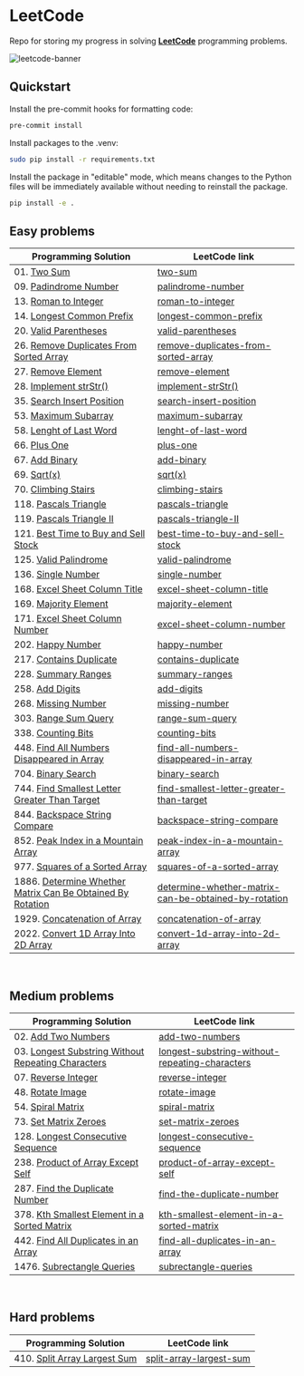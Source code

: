 # LeetCode

Repo for storing my progress in solving [**LeetCode**](https://leetcode.com/problemset/all/) programming problems.

![leetcode-banner](/images/leetcode.png)

## Quickstart

Install the pre-commit hooks for formatting code:

```bash
pre-commit install
```

Install packages to the .venv:

```bash
sudo pip install -r requirements.txt
```

Install the package in "editable" mode, which means changes to the Python files will be immediately available without needing to reinstall the package.

```bash
pip install -e .
```

<!---
![alt text](https://github.com/murilogustineli/LeetCode/blob/main/leetcode.png)
--->

## Easy problems

| Programming Solution        | LeetCode link       |
| ------------------------------------------- | --------------------- |
| 01. [Two Sum](https://github.com/murilogustineli/LeetCode/blob/main/solutions/easy/01-Two-Sum-EASY.py)                                                                                               | [two-sum](https://leetcode.com/problems/two-sum/)                                                                                           |
| 09. [Padindrome Number](https://github.com/murilogustineli/LeetCode/blob/main/solutions/easy/09-Palindrome-Number-EASY.py)                                                                           | [palindrome-number](https://leetcode.com/problems/palindrome-number/)                                                                       |
| 13. [Roman to Integer](https://github.com/murilogustineli/LeetCode/blob/main/solutions/easy/13-Roman-to-Integer-EASY.py)                                                                             | [roman-to-integer](https://leetcode.com/problems/roman-to-integer/)                                                                         |
| 14. [Longest Common Prefix](https://github.com/murilogustineli/LeetCode/blob/main/solutions/easy/14-Most-Common-Prefix-EASY.py)                                                                      | [longest-common-prefix](https://leetcode.com/problems/longest-common-prefix/)                                                               |
| 20. [Valid Parentheses](https://github.com/murilogustineli/LeetCode/blob/main/solutions/easy/20-Valid-Parenthesis-EASY.py)                                                                           | [valid-parentheses](https://leetcode.com/problems/valid-parentheses/)                                                                       |
| 26. [Remove Duplicates From Sorted Array](https://github.com/murilogustineli/LeetCode/blob/main/solutions/easy/26-Remove-Duplicates-from-Sorted-Array-EASY.py)                                       | [remove-duplicates-from-sorted-array](https://leetcode.com/problems/remove-duplicates-from-sorted-array/)                                   |
| 27. [Remove Element](https://github.com/murilogustineli/LeetCode/blob/main/solutions/easy/27-Remove-Element-EASY.py)                                                                                 | [remove-element](https://leetcode.com/problems/remove-element/)                                                                             |
| 28. [Implement strStr()](<https://github.com/murilogustineli/LeetCode/blob/main/solutions/easy/28-Implement-strStr()-EASY.py>)                                                                       | [implement-strStr()](https://leetcode.com/problems/implement-strstr/)                                                                       |
| 35. [Search Insert Position](https://github.com/murilogustineli/LeetCode/blob/main/solutions/easy/35-Search-Insert-Position-EASY.py)                                                                 | [search-insert-position](https://leetcode.com/problems/search-insert-position/)                                                             |
| 53. [Maximum Subarray](https://github.com/murilogustineli/LeetCode/blob/main/solutions/easy/53-Maximum-Subarray.EASY.py)                                                                             | [maximum-subarray](https://leetcode.com/problems/maximum-subarray/)                                                                         |
| 58. [Lenght of Last Word](https://github.com/murilogustineli/LeetCode/blob/main/solutions/easy/58-Lenght-of-Last-Word-EASY.py)                                                                       | [lenght-of-last-word](https://leetcode.com/problems/length-of-last-word/)                                                                   |
| 66. [Plus One](https://github.com/murilogustineli/LeetCode/blob/main/solutions/easy/66-Plus-One-EASY.py)                                                                                             | [plus-one](https://leetcode.com/problems/plus-one/)                                                                                         |
| 67. [Add Binary](https://github.com/murilogustineli/LeetCode/blob/main/solutions/easy/67-Add-Binary-EASY.py)                                                                                         | [add-binary](https://leetcode.com/problems/add-binary/)                                                                                     |
| 69. [Sqrt(x)](<https://github.com/murilogustineli/LeetCode/blob/main/solutions/easy/69-Sqrt(x)-EASY.py>)                                                                                             | [sqrt(x)](https://leetcode.com/problems/sqrtx/)                                                                                             |
| 70. [Climbing Stairs](https://github.com/murilogustineli/LeetCode/blob/main/solutions/easy/70-Climbing-Stairs-EASY.py)                                                                               | [climbing-stairs](https://leetcode.com/problems/climbing-stairs/)                                                                           |
| 118. [Pascals Triangle](https://github.com/murilogustineli/LeetCode/blob/main/solutions/easy/118-Pascals-Triangle-EASY.py)                                                                           | [pascals-triangle](https://leetcode.com/problems/pascals-triangle/)                                                                         |
| 119. [Pascals Triangle II](https://github.com/murilogustineli/LeetCode/blob/main/solutions/easy/119-Pascals-Triangle-II-EASY.py)                                                                     | [pascals-triangle-II](https://leetcode.com/problems/pascals-triangle-ii/)                                                                   |
| 121. [Best Time to Buy and Sell Stock](https://github.com/murilogustineli/LeetCode/blob/main/solutions/easy/121-Best-Time-to-Buy-and-Sell-Stock-EASY.py)                                             | [best-time-to-buy-and-sell-stock](https://leetcode.com/problems/best-time-to-buy-and-sell-stock/)                                           |
| 125. [Valid Palindrome](https://github.com/murilogustineli/LeetCode/blob/main/solutions/easy/125-Valid-Palindrome-EASY.py)                                                                           | [valid-palindrome](https://leetcode.com/problems/valid-palindrome/)                                                                         |
| 136. [Single Number](https://github.com/murilogustineli/LeetCode/blob/main/solutions/easy/136-Single-Number-EASY.py)                                                                                 | [single-number](https://leetcode.com/problems/single-number/)                                                                               |
| 168. [Excel Sheet Column Title](https://github.com/murilogustineli/LeetCode/blob/main/solutions/easy/168-Excel-Sheet-Column-Title-EASY.py)                                                           | [excel-sheet-column-title](https://leetcode.com/problems/excel-sheet-column-title/)                                                         |
| 169. [Majority Element](https://github.com/murilogustineli/LeetCode/blob/main/solutions/easy/169-Majority-Element-EASY.py)                                                                           | [majority-element](https://leetcode.com/problems/majority-element/)                                                                         |
| 171. [Excel Sheet Column Number](https://github.com/murilogustineli/LeetCode/blob/main/solutions/easy/171-Excel-Sheet-Column-Number-EASY.py)                                                         | [excel-sheet-column-number](https://leetcode.com/problems/excel-sheet-column-number/)                                                       |
| 202. [Happy Number](https://github.com/murilogustineli/LeetCode/blob/main/solutions/easy/202-Happy-Number-EASY.py)                                                                                   | [happy-number](https://leetcode.com/problems/happy-number/)                                                                                 |
| 217. [Contains Duplicate](https://github.com/murilogustineli/LeetCode/blob/main/solutions/easy/217-Contains-Duplicates-EASY.py)                                                                      | [contains-duplicate](https://leetcode.com/problems/contains-duplicate/)                                                                     |
| 228. [Summary Ranges](https://github.com/murilogustineli/LeetCode/blob/main/solutions/easy/228-Summary-Ranges-EASY.py)                                                                               | [summary-ranges](https://leetcode.com/problems/summary-ranges/)                                                                             |
| 258. [Add Digits](https://github.com/murilogustineli/LeetCode/blob/main/solutions/easy/258-Add-Digits-EASY.py)                                                                                       | [add-digits](https://leetcode.com/problems/add-digits/)                                                                                     |
| 268. [Missing Number](https://github.com/murilogustineli/LeetCode/blob/main/solutions/easy/268-Missing-Number-EASY.py)                                                                               | [missing-number](https://leetcode.com/problems/missing-number/)                                                                             |
| 303. [Range Sum Query](https://github.com/murilogustineli/LeetCode/blob/main/solutions/easy/303-Range-Sum-Query-EASY.py)                                                                             | [range-sum-query](https://leetcode.com/problems/range-sum-query-immutable/)                                                                 |
| 338. [Counting Bits](https://github.com/murilogustineli/LeetCode/blob/main/solutions/easy/338-Counting-Bits-EASY.py)                                                                                 | [counting-bits](https://leetcode.com/problems/counting-bits/)                                                                               |
| 448. [Find All Numbers Disappeared in Array](https://github.com/murilogustineli/LeetCode/blob/main/solutions/easy/448-Find-All-Numbers-Disappeared-Array-EASY.py)                                    | [find-all-numbers-disappeared-in-array](https://leetcode.com/problems/find-all-numbers-disappeared-in-an-array/)                            |
| 704. [Binary Search](https://github.com/murilogustineli/LeetCode/blob/main/solutions/easy/704-Binary-Search-EASY.py)                                                                                 | [binary-search](https://leetcode.com/problems/binary-search/)                                                                               |
| 744. [Find Smallest Letter Greater Than Target](https://github.com/murilogustineli/LeetCode/blob/main/solutions/easy/744-Find-Smallest-Letter-Greater-Than-Target-EASY.py)                           | [find-smallest-letter-greater-than-target](https://leetcode.com/problems/find-smallest-letter-greater-than-target/)                         |
| 844. [Backspace String Compare](https://github.com/murilogustineli/LeetCode/blob/main/solutions/easy/844-Backspace-String-Compare-EASY.py)                                                           | [backspace-string-compare](https://leetcode.com/problems/backspace-string-compare/)                                                         |
| 852. [Peak Index in a Mountain Array](https://github.com/murilogustineli/LeetCode/blob/main/solutions/easy/852-Peak-Index-in-a-Mountain-Array-EASY.py)                                               | [peak-index-in-a-mountain-array](https://leetcode.com/problems/peak-index-in-a-mountain-array/)                                             |
| 977. [Squares of a Sorted Array](https://github.com/murilogustineli/LeetCode/blob/main/solutions/easy/977-Squares-of-a-Sorted-Array-EASY.py)                                                         | [squares-of-a-sorted-array](https://leetcode.com/problems/squares-of-a-sorted-array/)                                                       |
| 1886. [Determine Whether Matrix Can Be Obtained By Rotation](https://github.com/murilogustineli/LeetCode/blob/main/solutions/easy/1886-Determine-Whether-Matrix-Can-Be-Obtained-By-Rotation-EASY.py) | [determine-whether-matrix-can-be-obtained-by-rotation](https://leetcode.com/problems/determine-whether-matrix-can-be-obtained-by-rotation/) |
| 1929. [Concatenation of Array](https://github.com/murilogustineli/LeetCode/blob/main/solutions/easy/1929-Concatenation-of-Array-EASY.py)                                                             | [concatenation-of-array](https://leetcode.com/problems/concatenation-of-array/)                                                             |
| 2022. [Convert 1D Array Into 2D Array](https://github.com/murilogustineli/LeetCode/blob/main/solutions/easy/2022-Convert-1D-Array-Into-2D-Array-EASY.py)                                             | [convert-1d-array-into-2d-array](https://leetcode.com/problems/convert-1d-array-into-2d-array/)                                             |

<br>

## Medium problems

| Programming Solution           | LeetCode link      |
| ------------------------------------------------- | --------------------------------------------- |
| 02. [Add Two Numbers](https://github.com/murilogustineli/LeetCode/blob/main/solutions/medium/02-Add-Two-Numbers-MEDIUM.py)                                                 | [add-two-numbers](https://leetcode.com/problems/add-two-numbers/)                                                               |
| 03. [Longest Substring Without Repeating Characters](/Users/mgustineli/github/leetcode/solutions/medium/03-Longest-Substring-Without-Repeating-Characters-MEDIUM.py)                                             | [longest-substring-without-repeating-characters](https://leetcode.com/problems/longest-substring-without-repeating-characters/) |
| 07. [Reverse Integer](https://github.com/murilogustineli/LeetCode/blob/main/solutions/medium/7-Reverse-Integer-MEDIUM.py)                                                  | [reverse-integer](https://leetcode.com/problems/reverse-integer/)                                                               |
| 48. [Rotate Image](https://github.com/murilogustineli/LeetCode/blob/main/solutions/medium/48-Rotate-Image-MEDIUM.py)                                                       | [rotate-image](https://leetcode.com/problems/rotate-image/)                                                                     |
| 54. [Spiral Matrix](https://github.com/murilogustineli/LeetCode/blob/main/solutions/medium/54-Spiral-Matrix-MEDIUM.py)                                                     | [spiral-matrix](https://leetcode.com/problems/spiral-matrix/)                                                                   |
| 73. [Set Matrix Zeroes](https://github.com/murilogustineli/LeetCode/blob/main/solutions/medium/73-Set-Matrix-Zeroes-MEDIUM.py)                                             | [set-matrix-zeroes](https://leetcode.com/problems/set-matrix-zeroes/)                                                           |
| 128. [Longest Consecutive Sequence](https://github.com/murilogustineli/LeetCode/blob/main/solutions/medium/128-Longest-Consecutive-Sequence-MEDIUM.py)                     | [longest-consecutive-sequence](https://leetcode.com/problems/longest-consecutive-sequence/)                                     |
| 238. [Product of Array Except Self](https://github.com/murilogustineli/LeetCode/blob/main/solutions/medium/238-Product-of-Array-Except-Self-MEDIUM.py)                     | [product-of-array-except-self](https://leetcode.com/problems/product-of-array-except-self/)                                     |
| 287. [Find the Duplicate Number](https://github.com/murilogustineli/LeetCode/blob/main/solutions/medium/287-Find-the-Duplicate-Number-MEDIUM.py)                           | [find-the-duplicate-number](https://leetcode.com/problems/find-the-duplicate-number/)                                           |
| 378. [Kth Smallest Element in a Sorted Matrix](https://github.com/murilogustineli/LeetCode/blob/main/solutions/medium/378-Kth-Smallest-Element-in-Sorted-Matrix-MEDIUM.py) | [kth-smallest-element-in-a-sorted-matrix](https://leetcode.com/problems/kth-smallest-element-in-a-sorted-matrix/)               |
| 442. [Find All Duplicates in an Array](https://github.com/murilogustineli/LeetCode/blob/main/solutions/medium/442-Find-All-Duplicates-in-an-Array-MEDIUM.py)               | [find-all-duplicates-in-an-array](https://leetcode.com/problems/find-all-duplicates-in-an-array/)                               |
| 1476. [Subrectangle Queries](https://github.com/murilogustineli/LeetCode/blob/main/solutions/medium/1476-Subrectangle-Queries-MEDIUM.py)                                   | [subrectangle-queries](https://leetcode.com/problems/subrectangle-queries/)                                                     |

<br>

## Hard problems

| Programming Solution        | LeetCode link       |
| ------------------------------------------ | ---------------- |
| 410. [Split Array Largest Sum](https://github.com/murilogustineli/LeetCode/blob/main/solutions/hard/410-Split-Array-Largest-Sum-HARD.py) | [split-array-largest-sum](https://leetcode.com/problems/split-array-largest-sum/) |
